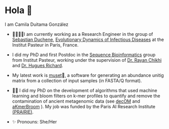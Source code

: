 # Hola 👋

 I am Camila Duitama González
 - 🧬👩🏽‍💻I am currently working as a Research Engineer in the group of [Sebastian Duchene](https://scholar.google.com/citations?user=K7q8WywAAAAJ&hl=en&oi=ao), [Evolutionary Dynamics of Infectious Diseases](https://research.pasteur.fr/en/member/sebastian-duchene-garzon/) at the Institut Pasteur in Paris, France.
 - I did my PhD and first Postdoc in the [Sequence Bioinformatics](https://research.pasteur.fr/en/team/sequence-bioinformatics/)  group from Institut Pasteur, working under the supervision of [Dr. Rayan Chikhi](http://rayan.chikhi.name/) and [Dr. Hugues Richard](http://www.lgm.upmc.fr/hrichard/).
   
 - My latest work is [muset](https://github.com/CamilaDuitama/muset)🌭, a software for generating an abundance unitig matrix from a collection of input samples (in FASTA/Q format).
 
 - 🧹🦷 I did my PhD on the development of algorithms that used machine learning and bloom filters on k-mer profiles to quantify and remove the contamination of ancient metagenomic data (see [decOM](https://github.com/CamilaDuitama/decOM) and [aKmerBroom](https://github.com/CamilaDuitama/aKmerBroom) ). My job was funded by the Paris AI Research Institute [(PRAIRIE)](https://prairie-institute.fr/about-us/).
 
- ✨ Pronouns: She/Her
